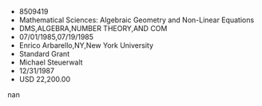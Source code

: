
* 8509419
* Mathematical Sciences: Algebraic Geometry and Non-Linear Equations
* DMS,ALGEBRA,NUMBER THEORY,AND COM
* 07/01/1985,07/19/1985
* Enrico Arbarello,NY,New York University
* Standard Grant
* Michael Steuerwalt
* 12/31/1987
* USD 22,200.00

nan
